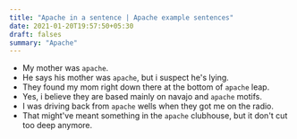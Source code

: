 ```yaml
---
title: "Apache in a sentence | Apache example sentences"
date: 2021-01-20T19:57:50+05:30
draft: falses
summary: "Apache"
---
```

- My mother was `apache`.
- He says his mother was `apache`, but i suspect he's lying.
- They found my mom right down there at the bottom of `apache` leap.
- Yes, i believe they are based mainly on navajo and `apache` motifs.
- I was driving back from `apache` wells when they got me on the radio.
- That might've meant something in the `apache` clubhouse, but it don't cut too deep anymore.
                 
